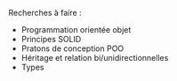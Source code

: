 Recherches à faire : 
- Programmation orientée objet
- Principes SOLID
- Pratons de conception POO
- Héritage et relation bi/unidirectionnelles
- Types